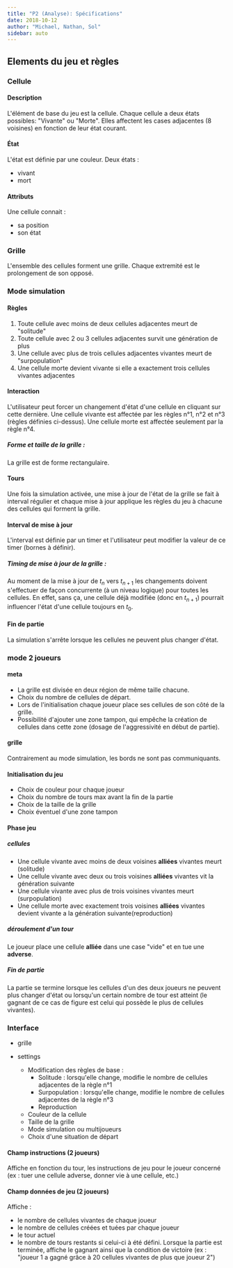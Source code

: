```yaml
---
title: "P2 (Analyse): Spécifications"
date: 2018-10-12
author: "Michael, Nathan, Sol"
sidebar: auto
---
```


## Elements du jeu et règles

### Cellule

#### Description
L'élément de base du jeu est la cellule. Chaque cellule a deux états possibles: "Vivante" ou "Morte". Elles affectent les cases adjacentes (8 voisines) en fonction de leur état courant.

#### État
L'état est définie par une couleur. 
Deux états : 
* vivant
* mort

#### Attributs
Une cellule connait :
* sa position
* son état

### Grille
L'ensemble des cellules forment une grille. Chaque extremité est le prolongement de son opposé.

### Mode simulation

#### Règles
1. Toute cellule avec moins de deux cellules adjacentes meurt de "solitude"
2. Toute cellule avec 2 ou 3 cellules adjacentes survit une génération de plus
3. Une cellule avec plus de trois cellules adjacentes vivantes meurt de "surpopulation"
4. Une cellule morte devient vivante si elle a exactement trois cellules vivantes adjacentes

#### Interaction
L'utilisateur peut forcer un changement d'état d'une cellule en cliquant sur cette dernière.
Une cellule vivante est affectée par les règles n°1, n°2 et n°3 (règles définies ci-dessus).
Une cellule morte est affectée seulement par la règle n°4.


<Container type="warning" header="Point chaud">

##### Forme et taille de la grille :

La grille est de forme rectangulaire.

</container>

#### Tours
Une fois la simulation activée, une mise à jour de l'état de la grille se fait à interval régulier et chaque mise à jour applique les règles du jeu à chacune des cellules qui forment la grille.

#### Interval de mise à jour
L'interval est définie par un timer et l'utilisateur peut modifier la valeur de ce timer (bornes à définir).

<Container type="warning" header="Point chaud">

##### Timing de mise à jour de la grille :

Au moment de la mise à jour de $t_n$ vers $t_{n+1}$ les changements doivent s'effectuer de façon concurrente (à un niveau logique) pour toutes les cellules. En effet, sans ça, une cellule déjà modifiée (donc en $t_{n+1}$) pourrait influencer l'état d'une cellule toujours en $t_0$.

</container>

#### Fin de partie
La simulation s'arrête lorsque les cellules ne peuvent plus changer d'état.

### mode 2 joueurs

#### meta
* La grille est divisée en deux région de même taille chacune.
* Choix du nombre de cellules de départ.
* Lors de l'initialisation chaque joueur place ses cellules de son côté de la grille.
* Possibilité d'ajouter une zone tampon, qui empêche la création de cellules dans cette zone (dosage de l'aggressivité en début de partie).

#### grille
Contrairement au mode simulation, les bords ne sont pas communiquants.


#### Initialisation du jeu
* Choix de couleur pour chaque joueur
* Choix du nombre de tours max avant la fin de la partie
* Choix de la taille de la grille
* Choix éventuel d'une zone tampon

#### Phase jeu

##### cellules
* Une cellule vivante avec moins de deux voisines **alliées** vivantes meurt (solitude)
* Une cellule vivante avec deux ou trois voisines **alliées** vivantes vit la génération suivante
* Une cellule vivante avec plus de trois voisines vivantes meurt (surpopulation)
* Une cellule morte avec exactement trois voisines **alliées** vivantes devient vivante a la génération suivante(reproduction)

##### déroulement d'un tour
Le joueur place une cellule **alliée** dans une case "vide" et en tue une **adverse**.

##### Fin de partie
La partie se termine lorsque les cellules d'un des deux joueurs ne peuvent plus changer d'état ou lorsqu'un certain nombre de tour est atteint (le gagnant de ce cas de figure est celui qui possède le plus de cellules vivantes).

### Interface

* grille

* settings
    * Modification des règles de base :
        * Solitude : lorsqu'elle change, modifie le nombre de cellules adjacentes de la règle n°1
        * Surpopulation : lorsqu'elle change, modifie le nombre de cellules adjacentes de la règle n°3
        * Reproduction
    * Couleur de la cellule
    * Taille de la grille
    * Mode simulation ou multijoueurs
    * Choix d'une situation de départ



#### Champ instructions (2 joueurs)
Affiche en fonction du tour, les instructions de jeu pour le joueur concerné (ex : tuer une cellule adverse, donner vie à une cellule, etc.)

#### Champ données de jeu (2 joueurs)
Affiche :
* le nombre de cellules vivantes de chaque joueur
* le nombre de cellules créées et tuées par chaque joueur
* le tour actuel
* le nombre de tours restants si celui-ci à été défini.
Lorsque la partie est terminée, affiche le gagnant ainsi que la condition de victoire (ex : "joueur 1 a gagné grâce à 20 cellules vivantes de plus que joueur 2")

